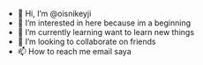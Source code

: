 - 👋 Hi, I’m @oisnikeyji
- 👀 I’m interested in here because im a beginning
- 🌱 I’m currently learning want to learn new things
- 💞️ I’m looking to collaborate on friends
- 📫 How to reach me email saya

<!---
oisnikeyji/oisnikeyji is a ✨ special ✨ repository because its `README.md` (this file) appears on your GitHub profile.
You can click the Preview link to take a look at your changes.
--->
